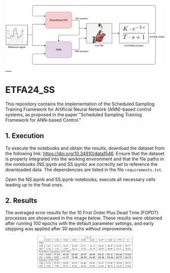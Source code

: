 <div align="center">

<img src="images/SS ANN.png" width="600px">

</div>
___


# ETFA24_SS
This repository contains the implementation of the Scheduled Sampling Training Framework for Artificial Neural Network (ANN)-based control systems, as proposed in the paper "Scheduled Sampling Training Framework for ANN-based Control."

## 1. Execution
To execute the notebooks and obtain the results, download the dataset from the following link: https://doi.org/10.34810/data1546.
Ensure that the dataset is properly integrated into the working environment and that the file paths in the notebooks (NS.ipynb and SS.ipynb) are correctly set to reference the downloaded data. The dependencies are listed in the file `requirements.txt`. 

Open the NS.ipynb and SS.ipynb notebooks, execute all necessary cells leading up to the final ones.

## 2. Results
The averaged error results for the 10 First Order Plus Dead Time (FOPDT) processes are showcased in the image below. These results were obtained after running 100 epochs with the default parameter settings, and early stopping was applied after 30 epochs without improvements.

<div align="center">

<img src="images/results_table.png" width="300px">

</div>
